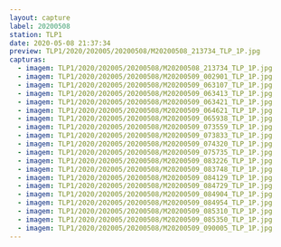 ```yaml
---
layout: capture
label: 20200508
station: TLP1
date: 2020-05-08 21:37:34
preview: TLP1/2020/202005/20200508/M20200508_213734_TLP_1P.jpg
capturas:
  - imagem: TLP1/2020/202005/20200508/M20200508_213734_TLP_1P.jpg
  - imagem: TLP1/2020/202005/20200508/M20200509_002901_TLP_1P.jpg
  - imagem: TLP1/2020/202005/20200508/M20200509_063107_TLP_1P.jpg
  - imagem: TLP1/2020/202005/20200508/M20200509_063413_TLP_1P.jpg
  - imagem: TLP1/2020/202005/20200508/M20200509_063421_TLP_1P.jpg
  - imagem: TLP1/2020/202005/20200508/M20200509_064621_TLP_1P.jpg
  - imagem: TLP1/2020/202005/20200508/M20200509_065938_TLP_1P.jpg
  - imagem: TLP1/2020/202005/20200508/M20200509_073559_TLP_1P.jpg
  - imagem: TLP1/2020/202005/20200508/M20200509_073833_TLP_1P.jpg
  - imagem: TLP1/2020/202005/20200508/M20200509_074320_TLP_1P.jpg
  - imagem: TLP1/2020/202005/20200508/M20200509_075735_TLP_1P.jpg
  - imagem: TLP1/2020/202005/20200508/M20200509_083226_TLP_1P.jpg
  - imagem: TLP1/2020/202005/20200508/M20200509_083748_TLP_1P.jpg
  - imagem: TLP1/2020/202005/20200508/M20200509_084129_TLP_1P.jpg
  - imagem: TLP1/2020/202005/20200508/M20200509_084729_TLP_1P.jpg
  - imagem: TLP1/2020/202005/20200508/M20200509_084904_TLP_1P.jpg
  - imagem: TLP1/2020/202005/20200508/M20200509_084954_TLP_1P.jpg
  - imagem: TLP1/2020/202005/20200508/M20200509_085310_TLP_1P.jpg
  - imagem: TLP1/2020/202005/20200508/M20200509_085350_TLP_1P.jpg
  - imagem: TLP1/2020/202005/20200508/M20200509_090005_TLP_1P.jpg
---
```


